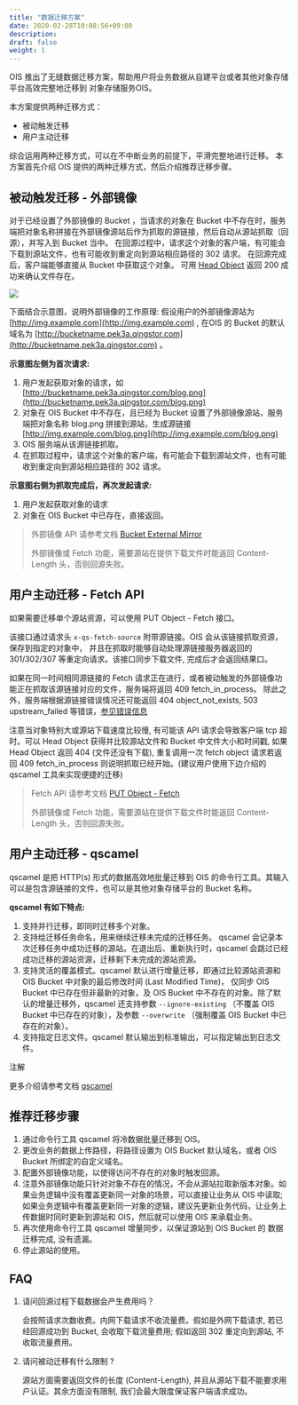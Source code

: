 ```yaml
---
title: "数据迁移方案"
date: 2020-02-28T10:08:56+09:00
description:
draft: false
weight: 1
---
```



OIS 推出了无缝数据迁移方案，帮助用户将业务数据从自建平台或者其他对象存储平台高效完整地迁移到 对象存储服务OIS。

本方案提供两种迁移方式：

- 被动触发迁移
- 用户主动迁移

综合运用两种迁移方式，可以在不中断业务的前提下，平滑完整地进行迁移。 本方案首先介绍 OIS 提供的两种迁移方式，然后介绍推荐迁移步骤。

## 被动触发迁移 - 外部镜像

对于已经设置了外部镜像的 Bucket ，当请求的对象在 Bucket 中不存在时，服务端把对象名称拼接在外部镜像源站后作为抓取的源链接，然后自动从源站抓取（回源），并写入到 Bucket 当中。 在回源过程中，请求这个对象的客户端，有可能会下载到源站文件，也有可能收到重定向到源站相应路径的 302 请求。 在回源完成后，客户端能够直接从 Bucket 中获取这个对象。 可用 [Head Object](/storage/object-storage/api/object/head/) 返回 200 成功来确认文件存在。

![](bucket_external_mirror_diagram.png)


下面结合示意图，说明外部镜像的工作原理: 假设用户的外部镜像源站为 [http://img.example.com](http://img.example.com) , 在OIS 的 Bucket 的默认域名为 [http://bucketname.pek3a.qingstor.com](http://bucketname.pek3a.qingstor.com) 。

**示意图左侧为首次请求:**

1. 用户发起获取对象的请求，如 [http://bucketname.pek3a.qingstor.com/blog.png](http://bucketname.pek3a.qingstor.com/blog.png)
1. 对象在 OIS Bucket 中不存在，且已经为 Bucket 设置了外部镜像源站，服务端把对象名称 blog.png 拼接到源站，生成源链接 [http://img.example.com/blog.png](http://img.example.com/blog.png)
1. OIS 服务端从该源链接抓取。
1. 在抓取过程中，请求这个对象的客户端，有可能会下载到源站文件，也有可能收到重定向到源站相应路径的 302 请求。

**示意图右侧为抓取完成后，再次发起请求:**

1. 用户发起获取对象的请求
1. 对象在 OIS Bucket 中已存在，直接返回。

> 外部镜像 API 请参考文档 [Bucket External Mirror](https://docs.qingcloud.com/qingstor/api/bucket/external_mirror/index.html)
>
> 外部镜像或 Fetch 功能，需要源站在提供下载文件时能返回 Content-Length 头，否则回源失败。

## 用户主动迁移 - Fetch API

如果需要迁移单个源站资源，可以使用 PUT Object - Fetch 接口。

该接口通过请求头 `x-qs-fetch-source` 附带源链接。OIS 会从该链接抓取资源，保存到指定的对象中， 并且在抓取时能够自动处理源链接服务器返回的 301/302/307 等重定向请求。该接口同步下载文件, 完成后才会返回结果口。

如果在同一时间相同源链接的 Fetch 请求正在进行，或者被动触发的外部镜像功能正在抓取该源链接对应的文件，服务端将返回 409 fetch_in_process。 除此之外，服务端根据源链接错误情况还可能返回 404 object_not_exists, 503 upstream_failed 等错误，[参见错误信息](/storage/object-storage/api/error_code/)

注意当对象特别大或源站下载速度比较慢, 有可能该 API 请求会导致客户端 tcp 超时。可以 Head Object 获得并比较源站文件和 Bucket 中文件大小和时间戳, 如果 Head Object 返回 404 (文件还没有下载), 重复调用一次 fetch object 请求若返回 409 fetch_in_process 则说明抓取已经开始。(建议用户使用下边介绍的 qscamel 工具来实现便捷的迁移)

> Fetch API 请参考文档 [PUT Object - Fetch](/storage/object-storage/api/object/fetch)
>
> 外部镜像或 Fetch 功能，需要源站在提供下载文件时能返回 Content-Length 头，否则回源失败。

## 用户主动迁移 - qscamel

qscamel 是把 HTTP(s) 形式的数据高效地批量迁移到 OIS 的命令行工具。其输入可以是包含源链接的文件，也可以是其他对象存储平台的 Bucket 名称。

**qscamel 有如下特点:**

1. 支持并行迁移，即同时迁移多个对象。
1. 支持给迁移任务命名，用来继续迁移未完成的迁移任务。 qscamel 会记录本次迁移任务中成功迁移的源站。在退出后、重新执行时，qscamel 会跳过已经成功迁移的源站资源，迁移剩下未完成的源站资源。
1. 支持灵活的覆盖模式。qscamel 默认进行增量迁移，即通过比较源站资源和 OIS Bucket 中对象的最后修改时间 (Last Modified Time)， 仅同步 OIS Bucket 中已存在但非最新的对象，及 OIS Bucket 中不存在的对象。除了默认的增量迁移外，qscamel 还支持参数 `--ignore-existing` （不覆盖 OIS Bucket 中已存在的对象），及参数 `--overwrite` （强制覆盖 OIS Bucket 中已存在的对象）。
1. 支持指定日志文件。qscamel 默认输出到标准输出，可以指定输出到日志文件。

注解

更多介绍请参考文档 [qscamel](/storage/object-storage/manual/developer-tools/qscamel/)

## 推荐迁移步骤

1. 通过命令行工具 qscamel 将冷数据批量迁移到 OIS。
1. 更改业务的数据上传路径，将路径设置为 OIS Bucket 默认域名，或者 OIS Bucket 所绑定的自定义域名。
1. 配置外部镜像功能，以使得访问不存在的对象时触发回源。
1. 注意外部镜像功能只针对对象不存在的情况，不会从源站拉取新版本对象。如果业务逻辑中没有覆盖更新同一对象的场景，可以直接让业务从 OIS 中读取; 如果业务逻辑中有覆盖更新同一对象的逻辑，建议先更新业务代码，让业务上传数据时同时更新到源站和 OIS，然后就可以使用 OIS 来承载业务。
1. 再次使用命令行工具 qscamel 增量同步，以保证源站到 OIS Bucket 的 数据迁移完成, 没有遗漏。
1. 停止源站的使用。

## FAQ

1. 请问回源过程下载数据会产生费用吗？

	会按照请求次数收费。内网下载请求不收流量费。假如是外网下载请求, 若已经回源成功到 Bucket, 会收取下载流量费用; 假如返回 302 重定向到源站, 不收取流量费用。

1. 请问被动迁移有什么限制 ?

	源站方面需要返回文件的长度 (Content-Length), 并且从源站下载不能要求用户认证。其余方面没有限制, 我们会最大限度保证客户端请求成功。


